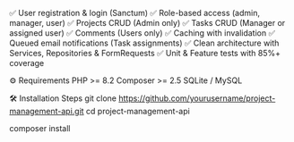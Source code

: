 ✅ User registration & login (Sanctum)
✅ Role-based access (admin, manager, user)
✅ Projects CRUD (Admin only)
✅ Tasks CRUD (Manager or assigned user)
✅ Comments (Users only)
✅ Caching with invalidation
✅ Queued email notifications (Task assignments)
✅ Clean architecture with Services, Repositories & FormRequests
✅ Unit & Feature tests with 85%+ coverage


⚙️ Requirements
PHP >= 8.2
Composer >= 2.5
SQLite / MySQL

🛠️ Installation Steps
git clone https://github.com/yourusername/project-management-api.git
cd project-management-api

composer install
